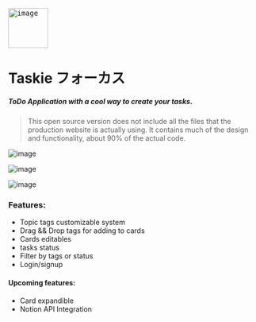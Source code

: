 

<kbd>
  <img src="https://github.com/ivlopez03/ZeroFocus-App/assets/111618970/dbf44058-3d22-435b-a31d-34a1cef4ea93)https://github.com/ivlopez03/ZeroFocus-App/assets/111618970/dbf44058-3d22-435b-a31d-34a1cef4ea93" alt="image" width="80" height="auto" style="" >
</kbd>

# Taskie フォーカス

##### ToDo Application with a cool way to create your tasks.
> This open source version does not include all the files that the production website is actually using.
It contains much of the design and functionality, about 90% of the actual code.

![image](https://github.com/ivlopez03/ZeroFocus-App/assets/111618970/c52f125f-dcd7-45c8-9dcb-838027333edc)

![image](https://github.com/ivlopez03/ZeroFocus-App/assets/111618970/1cd35510-894e-46ad-9478-98c4dfdf0593)

![image](https://github.com/ivlopez03/ZeroFocus-App/assets/111618970/79bf2918-18e6-4de6-9c27-3307cd65e096)

### Features:
- Topic tags customizable system
- Drag && Drop tags for adding to cards
- Cards editables
- tasks status
- Filter by tags or status
- Login/signup

#### Upcoming features:
- Card expandible
- Notion API Integration



